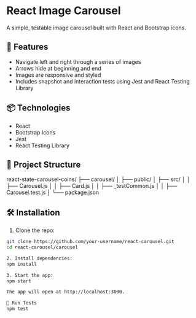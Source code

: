 # React Image Carousel

A simple, testable image carousel built with React and Bootstrap icons.

## 🚀 Features

- Navigate left and right through a series of images
- Arrows hide at beginning and end
- Images are responsive and styled
- Includes snapshot and interaction tests using Jest and React Testing Library

## 📦 Technologies

- React
- Bootstrap Icons
- Jest
- React Testing Library

## 📁 Project Structure

react-state-carousel-coins/
├── carousel/
│ ├── public/
│ ├── src/
│ │ ├── Carousel.js
│ │ ├── Card.js
│ │ ├── _testCommon.js
│ │ ├── Carousel.test.js
│ └── package.json

## 🛠️ Installation

1. Clone the repo:

```bash
git clone https://github.com/your-username/react-carousel.git
cd react-carousel/carousel

2. Install dependencies:
npm install

3. Start the app:
npm start

The app will open at http://localhost:3000.

🧪 Run Tests
npm test
